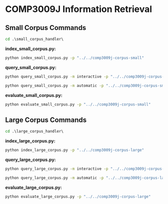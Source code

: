 # COMP3009J Information Retrieval

## Small Corpus Commands

```cmd
cd .\small_corpus_handler\
```

**index_small_corpus.py:**

```cmd
python index_small_corpus.py -p "../../comp3009j-corpus-small"
```

**query_small_corpus.py:**

```cmd
python query_small_corpus.py -m interactive -p "../../comp3009j-corpus-small"
```

```cmd
python query_small_corpus.py -m automatic -p "../../comp3009j-corpus-small"
```

**evaluate_small_corpus.py:**

```cmd
python evaluate_small_corpus.py -p "../../comp3009j-corpus-small"
```


## Large Corpus Commands

```cmd
cd .\large_corpus_handler\
```

**index_large_corpus.py:**

```cmd
python index_large_corpus.py -p "../../comp3009j-corpus-large"
```

**query_large_corpus.py:**

```cmd
python query_large_corpus.py -m interactive -p "../../comp3009j-corpus-large"
```

```cmd
python query_large_corpus.py -m automatic -p "../../comp3009j-corpus-large"
```

**evaluate_large_corpus.py:**

```cmd
python evaluate_large_corpus.py -p "../../comp3009j-corpus-large"
```
